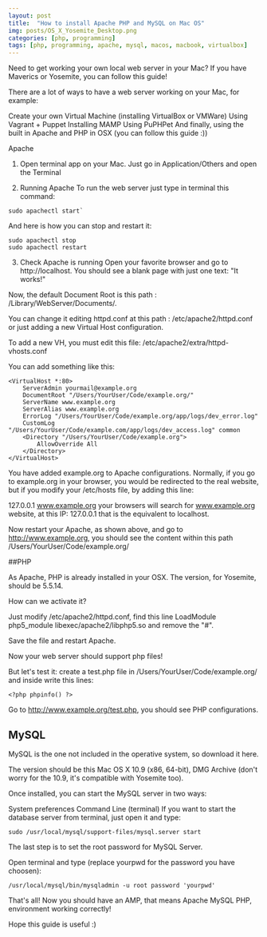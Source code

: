 ```yaml
---
layout: post
title:  "How to install Apache PHP and MySQL on Mac OS"
img: posts/OS_X_Yosemite_Desktop.png
categories: [php, programming]
tags: [php, programming, apache, mysql, macos, macbook, virtualbox]
---
```


Need to get working your own local web server in your Mac? If you have Maverics or Yosemite, you can follow this guide!

There are a lot of ways to have a web server working on your Mac, for example:

Create your own Virtual Machine (installing VirtualBox or VMWare)
Using Vagrant + Puppet
Installing MAMP
Using PuPHPet
And finally, using the built in Apache and PHP in OSX (you can follow this guide :))

Apache

1. Open terminal app on your Mac. Just go in Application/Others and open the Terminal


2. Running Apache To run the web server just type in terminal this command:

```
sudo apachectl start`
```

And here is how you can stop and restart it:
```
sudo apachectl stop
sudo apachectl restart
```

3. Check Apache is running Open your favorite browser and go to http://localhost. You should see a blank page with just one text: "It works!"

Now, the default Document Root is this path : /Library/WebServer/Documents/.

You can change it editing httpd.conf at this path : /etc/apache2/httpd.conf or just adding a new Virtual Host configuration.

To add a new VH, you must edit this file: /etc/apache2/extra/httpd-vhosts.conf

You can add something like this:
```
<VirtualHost *:80>
    ServerAdmin yourmail@example.org
    DocumentRoot "/Users/YourUser/Code/example.org/"
    ServerName www.example.org
    ServerAlias www.example.org
    ErrorLog "/Users/YourUser/Code/example.org/app/logs/dev_error.log"
    CustomLog "/Users/YourUser/Code/example.com/app/logs/dev_access.log" common
    <Directory "/Users/YourUser/Code/example.org">
		AllowOverride All
    </Directory>
</VirtualHost>
```

You have added example.org to Apache configurations.
Normally, if you go to example.org in your browser, you would be redirected to the real website, but if you modify your /etc/hosts file, by adding this line:

127.0.0.1 www.example.org
your browsers will search for www.example.org website, at this IP: 127.0.0.1 that is the equivalent to localhost.

Now restart your Apache, as shown above, and go to http://www.example.org, you should see the content within this path /Users/YourUser/Code/example.org/


##PHP

As Apache, PHP is already installed in your OSX. The version, for Yosemite, should be 5.5.14.

How can we activate it?

Just modify /etc/apache2/httpd.conf, find this line LoadModule php5_module libexec/apache2/libphp5.so and remove the "#".

Save the file and restart Apache.

Now your web server should support php files!

But let's test it: create a test.php file in /Users/YourUser/Code/example.org/ and inside write this lines:

```
<?php phpinfo() ?>
```

Go to http://www.example.org/test.php, you should see PHP configurations.


## MySQL

MySQL is the one not included in the operative system, so download it here.

The version should be this Mac OS X 10.9 (x86, 64-bit), DMG Archive (don't worry for the 10.9, it's compatible with Yosemite too).

Once installed, you can start the MySQL server in two ways:

System preferences
Command Line (terminal)
If you want to start the database server from terminal, just open it and type:

```
sudo /usr/local/mysql/support-files/mysql.server start
```

The last step is to set the root password for MySQL Server.

Open terminal and type (replace yourpwd for the password you have choosen):

```
/usr/local/mysql/bin/mysqladmin -u root password 'yourpwd'
```

That's all! Now you should have an AMP, that means Apache MySQL PHP, environment working correctly!

Hope this guide is useful :)